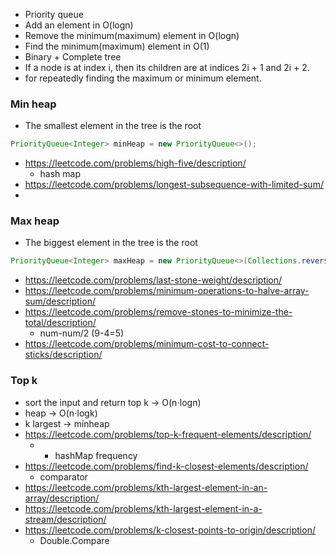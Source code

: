 - Priority queue
- Add an element in O(logn)
- Remove the minimum(maximum) element in O(logn)
- Find the minimum(maximum) element in O(1)
- Binary + Complete tree
- If a node is at index i, then its children are at indices 2i + 1 and 2i + 2.
- for repeatedly finding the maximum or minimum element.

### Min heap
- The smallest element in the tree is the root
```java
PriorityQueue<Integer> minHeap = new PriorityQueue<>();
```
- https://leetcode.com/problems/high-five/description/
  - hash map
- https://leetcode.com/problems/longest-subsequence-with-limited-sum/
- 
### Max heap
- The biggest element in the tree is the root
```java
PriorityQueue<Integer> maxHeap = new PriorityQueue<>(Collections.reverseOrder());
```
- https://leetcode.com/problems/last-stone-weight/description/
- https://leetcode.com/problems/minimum-operations-to-halve-array-sum/description/
- https://leetcode.com/problems/remove-stones-to-minimize-the-total/description/
  - num-num/2 (9-4=5)
- https://leetcode.com/problems/minimum-cost-to-connect-sticks/description/

### Top k
- sort the input and return top k -> O(n⋅logn)
- heap -> O(n⋅logk)
- k largest -> minheap
- https://leetcode.com/problems/top-k-frequent-elements/description/
  - + hashMap frequency
- https://leetcode.com/problems/find-k-closest-elements/description/
  - comparator
- https://leetcode.com/problems/kth-largest-element-in-an-array/description/
- https://leetcode.com/problems/kth-largest-element-in-a-stream/description/
- https://leetcode.com/problems/k-closest-points-to-origin/description/
  - Double.Compare